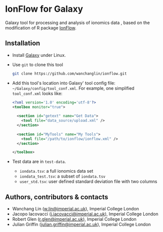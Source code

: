 # IonFlow for Galaxy #

Galaxy tool for processing and analysis of ionomics data , based on the
modification of R package [IonFlow](https://github.com/AlinaPeluso/MetaboFlow). 

## Installation ##

- Install [Galaxy](https://github.com/galaxyproject/galaxy) under Linux.

- Use `git` to clone this tool

  ```bash
  git clone https://github.com/wanchanglin/ionflow.git
  ```

- Add this tool's location into Galaxy' tool config file:
  `~/Galaxy/config/tool_conf.xml`. For example, one simplified
  `tool_conf.xml` looks like:

  ```xml
  <?xml version='1.0' encoding='utf-8'?>
  <toolbox monitor="true">
    
    <section id="getext" name="Get Data">
      <tool file="data_source/upload.xml" />
    </section>
    
    <section id="MyTools" name="My Tools">
      <tool file="/path/to/ionflow/ionflow.xml" />
    </section>

  </toolbox>
  ```

- Test data are in `test-data`.
  - `iondata.tsv`: a full ionomics data set 
  - `iondata_test.tsv`: a subset of `iondata.tsv`
  - `user_std.tsv`: user defined standard deviation file with two columns

## Authors, contributors & contacts ##

- Wanchang Lin (w.lin@imperial.ac.uk), Imperial College London
- Jacopo Iacovacci (j.iacovacci@imperial.ac.uk), Imperial College London
- Robert Glen (r.glen@imperial.ac.uk), Imperial College London
- Julian Griffin (julian.griffin@imperial.ac.uk), Imperial College London
